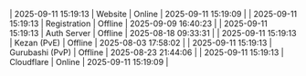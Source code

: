 | 2025-09-11 15:19:13 | Website | Online | 2025-09-11 15:19:09 |
| 2025-09-11 15:19:13 | Registration | Offline | 2025-09-09 16:40:23 |
| 2025-09-11 15:19:13 | Auth Server | Offline | 2025-08-18 09:33:31 |
| 2025-09-11 15:19:13 | Kezan (PvE) | Offline | 2025-08-03 17:58:02 |
| 2025-09-11 15:19:13 | Gurubashi (PvP) | Offline | 2025-08-23 21:44:06 |
| 2025-09-11 15:19:13 | Cloudflare | Online | 2025-09-11 15:19:09 |
